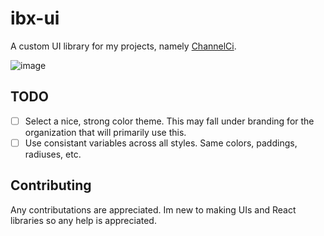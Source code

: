 # ibx-ui

A custom UI library for my projects, namely [ChannelCi](https://github.com/NellisLabs).

![image](https://user-images.githubusercontent.com/51100404/235335835-350f3fde-6a9e-4256-990d-3b9525fcfe5a.png)


## TODO

- [ ] Select a nice, strong color theme. This may fall under branding for the organization that will primarily use this.
- [ ] Use consistant variables across all styles. Same colors, paddings, radiuses, etc.

## Contributing

Any contributations are appreciated. Im new to making UIs and React libraries so any help is appreciated.
